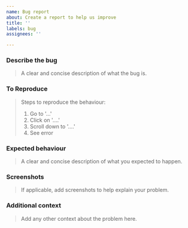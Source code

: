 ```yaml
---
name: Bug report
about: Create a report to help us improve
title: ''
labels: bug
assignees: ''

---
```


### Describe the bug
> A clear and concise description of what the bug is.

### To Reproduce
> Steps to reproduce the behaviour:
> 1. Go to '...'
> 2. Click on '....'
> 3. Scroll down to '....'
> 4. See error

### Expected behaviour
> A clear and concise description of what you expected to happen.

### Screenshots
> If applicable, add screenshots to help explain your problem.

### Additional context
> Add any other context about the problem here.

